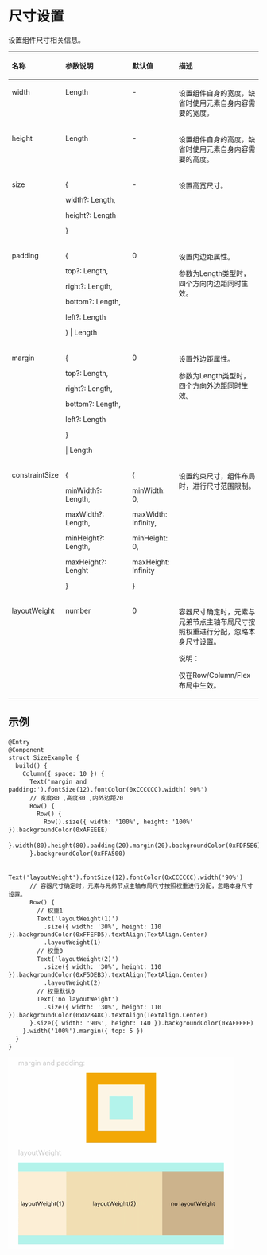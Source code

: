 # 尺寸设置<a name="ZH-CN_TOPIC_0000001111581272"></a>

设置组件尺寸相关信息。

<a name="table372mcpsimp"></a>
<table><thead align="left"><tr id="row379mcpsimp"><th class="cellrowborder" valign="top" width="14.04%" id="mcps1.1.5.1.1"><p id="p381mcpsimp"><a name="p381mcpsimp"></a><a name="p381mcpsimp"></a>名称</p>
</th>
<th class="cellrowborder" valign="top" width="30.17%" id="mcps1.1.5.1.2"><p id="p383mcpsimp"><a name="p383mcpsimp"></a><a name="p383mcpsimp"></a>参数说明</p>
</th>
<th class="cellrowborder" valign="top" width="18.98%" id="mcps1.1.5.1.3"><p id="p385mcpsimp"><a name="p385mcpsimp"></a><a name="p385mcpsimp"></a>默认值</p>
</th>
<th class="cellrowborder" valign="top" width="36.809999999999995%" id="mcps1.1.5.1.4"><p id="p387mcpsimp"><a name="p387mcpsimp"></a><a name="p387mcpsimp"></a>描述</p>
</th>
</tr>
</thead>
<tbody><tr id="row388mcpsimp"><td class="cellrowborder" valign="top" width="14.04%" headers="mcps1.1.5.1.1 "><p id="p390mcpsimp"><a name="p390mcpsimp"></a><a name="p390mcpsimp"></a>width</p>
</td>
<td class="cellrowborder" valign="top" width="30.17%" headers="mcps1.1.5.1.2 "><p id="p392mcpsimp"><a name="p392mcpsimp"></a><a name="p392mcpsimp"></a>Length</p>
</td>
<td class="cellrowborder" valign="top" width="18.98%" headers="mcps1.1.5.1.3 "><p id="p394mcpsimp"><a name="p394mcpsimp"></a><a name="p394mcpsimp"></a>-</p>
</td>
<td class="cellrowborder" valign="top" width="36.809999999999995%" headers="mcps1.1.5.1.4 "><p id="p396mcpsimp"><a name="p396mcpsimp"></a><a name="p396mcpsimp"></a>设置组件自身的宽度，缺省时使用元素自身内容需要的宽度。</p>
</td>
</tr>
<tr id="row397mcpsimp"><td class="cellrowborder" valign="top" width="14.04%" headers="mcps1.1.5.1.1 "><p id="p399mcpsimp"><a name="p399mcpsimp"></a><a name="p399mcpsimp"></a>height</p>
</td>
<td class="cellrowborder" valign="top" width="30.17%" headers="mcps1.1.5.1.2 "><p id="p401mcpsimp"><a name="p401mcpsimp"></a><a name="p401mcpsimp"></a>Length</p>
</td>
<td class="cellrowborder" valign="top" width="18.98%" headers="mcps1.1.5.1.3 "><p id="p403mcpsimp"><a name="p403mcpsimp"></a><a name="p403mcpsimp"></a>-</p>
</td>
<td class="cellrowborder" valign="top" width="36.809999999999995%" headers="mcps1.1.5.1.4 "><p id="p405mcpsimp"><a name="p405mcpsimp"></a><a name="p405mcpsimp"></a>设置组件自身的高度，缺省时使用元素自身内容需要的高度。</p>
</td>
</tr>
<tr id="row1833162114520"><td class="cellrowborder" valign="top" width="14.04%" headers="mcps1.1.5.1.1 "><p id="p2302mcpsimp"><a name="p2302mcpsimp"></a><a name="p2302mcpsimp"></a>size</p>
</td>
<td class="cellrowborder" valign="top" width="30.17%" headers="mcps1.1.5.1.2 "><p id="p331335610221"><a name="p331335610221"></a><a name="p331335610221"></a>{</p>
<p id="p14757012233"><a name="p14757012233"></a><a name="p14757012233"></a>width?: Length,</p>
<p id="p172028105237"><a name="p172028105237"></a><a name="p172028105237"></a>height?: Length</p>
<p id="p2304mcpsimp"><a name="p2304mcpsimp"></a><a name="p2304mcpsimp"></a>}</p>
</td>
<td class="cellrowborder" valign="top" width="18.98%" headers="mcps1.1.5.1.3 "><p id="p2306mcpsimp"><a name="p2306mcpsimp"></a><a name="p2306mcpsimp"></a>-</p>
</td>
<td class="cellrowborder" valign="top" width="36.809999999999995%" headers="mcps1.1.5.1.4 "><p id="p2308mcpsimp"><a name="p2308mcpsimp"></a><a name="p2308mcpsimp"></a>设置高宽尺寸。</p>
</td>
</tr>
<tr id="row406mcpsimp"><td class="cellrowborder" valign="top" width="14.04%" headers="mcps1.1.5.1.1 "><p id="p408mcpsimp"><a name="p408mcpsimp"></a><a name="p408mcpsimp"></a>padding</p>
</td>
<td class="cellrowborder" valign="top" width="30.17%" headers="mcps1.1.5.1.2 "><p id="p77142022184414"><a name="p77142022184414"></a><a name="p77142022184414"></a>{</p>
<p id="p10161526164411"><a name="p10161526164411"></a><a name="p10161526164411"></a>top?: Length,</p>
<p id="p145099281445"><a name="p145099281445"></a><a name="p145099281445"></a>right?: Length,</p>
<p id="p13718733124415"><a name="p13718733124415"></a><a name="p13718733124415"></a>bottom?: Length,</p>
<p id="p46639365448"><a name="p46639365448"></a><a name="p46639365448"></a>left?: Length</p>
<p id="p17631439124416"><a name="p17631439124416"></a><a name="p17631439124416"></a>} | Length</p>
</td>
<td class="cellrowborder" valign="top" width="18.98%" headers="mcps1.1.5.1.3 "><p id="p415mcpsimp"><a name="p415mcpsimp"></a><a name="p415mcpsimp"></a>0</p>
</td>
<td class="cellrowborder" valign="top" width="36.809999999999995%" headers="mcps1.1.5.1.4 "><p id="p417mcpsimp"><a name="p417mcpsimp"></a><a name="p417mcpsimp"></a>设置内边距属性。</p>
<p id="p113121266320"><a name="p113121266320"></a><a name="p113121266320"></a>参数为Length类型时，四个方向内边距同时生效。</p>
</td>
</tr>
<tr id="row419mcpsimp"><td class="cellrowborder" valign="top" width="14.04%" headers="mcps1.1.5.1.1 "><p id="p421mcpsimp"><a name="p421mcpsimp"></a><a name="p421mcpsimp"></a>margin</p>
</td>
<td class="cellrowborder" valign="top" width="30.17%" headers="mcps1.1.5.1.2 "><p id="p17197165164516"><a name="p17197165164516"></a><a name="p17197165164516"></a>{</p>
<p id="p1780118538452"><a name="p1780118538452"></a><a name="p1780118538452"></a>top?: Length,</p>
<p id="p131781357144519"><a name="p131781357144519"></a><a name="p131781357144519"></a>right?: Length,</p>
<p id="p9656135974517"><a name="p9656135974517"></a><a name="p9656135974517"></a>bottom?: Length,</p>
<p id="p1862994164612"><a name="p1862994164612"></a><a name="p1862994164612"></a>left?: Length</p>
<p id="p17278191014464"><a name="p17278191014464"></a><a name="p17278191014464"></a>}</p>
<p id="p423mcpsimp"><a name="p423mcpsimp"></a><a name="p423mcpsimp"></a>| Length</p>
</td>
<td class="cellrowborder" valign="top" width="18.98%" headers="mcps1.1.5.1.3 "><p id="p428mcpsimp"><a name="p428mcpsimp"></a><a name="p428mcpsimp"></a>0</p>
</td>
<td class="cellrowborder" valign="top" width="36.809999999999995%" headers="mcps1.1.5.1.4 "><p id="p430mcpsimp"><a name="p430mcpsimp"></a><a name="p430mcpsimp"></a>设置外边距属性。</p>
<p id="p15312192683212"><a name="p15312192683212"></a><a name="p15312192683212"></a>参数为Length类型时，四个方向外边距同时生效。</p>
</td>
</tr>
<tr id="row176711443134019"><td class="cellrowborder" valign="top" width="14.04%" headers="mcps1.1.5.1.1 "><p id="p2313mcpsimp"><a name="p2313mcpsimp"></a><a name="p2313mcpsimp"></a>constraintSize</p>
</td>
<td class="cellrowborder" valign="top" width="30.17%" headers="mcps1.1.5.1.2 "><p id="p461192115467"><a name="p461192115467"></a><a name="p461192115467"></a>{</p>
<p id="p11113203434615"><a name="p11113203434615"></a><a name="p11113203434615"></a>minWidth?: Length,</p>
<p id="p149961241183520"><a name="p149961241183520"></a><a name="p149961241183520"></a>maxWidth?: Length,</p>
<p id="p19940543173518"><a name="p19940543173518"></a><a name="p19940543173518"></a>minHeight?: Length,</p>
<p id="p169561826154615"><a name="p169561826154615"></a><a name="p169561826154615"></a>maxHeight?: Lenght</p>
<p id="p2315mcpsimp"><a name="p2315mcpsimp"></a><a name="p2315mcpsimp"></a>}</p>
</td>
<td class="cellrowborder" valign="top" width="18.98%" headers="mcps1.1.5.1.3 "><p id="p240035994617"><a name="p240035994617"></a><a name="p240035994617"></a>{</p>
<p id="p1893211484355"><a name="p1893211484355"></a><a name="p1893211484355"></a>minWidth: 0,</p>
<p id="p11954455193513"><a name="p11954455193513"></a><a name="p11954455193513"></a>maxWidth: Infinity,</p>
<p id="p184261059153510"><a name="p184261059153510"></a><a name="p184261059153510"></a>minHeight: 0,</p>
<p id="p564520112470"><a name="p564520112470"></a><a name="p564520112470"></a>maxHeight: Infinity</p>
<p id="p2317mcpsimp"><a name="p2317mcpsimp"></a><a name="p2317mcpsimp"></a>}</p>
</td>
<td class="cellrowborder" valign="top" width="36.809999999999995%" headers="mcps1.1.5.1.4 "><p id="p2319mcpsimp"><a name="p2319mcpsimp"></a><a name="p2319mcpsimp"></a>设置约束尺寸，组件布局时，进行尺寸范围限制。</p>
</td>
</tr>
<tr id="row59967194437"><td class="cellrowborder" valign="top" width="14.04%" headers="mcps1.1.5.1.1 "><p id="p2357mcpsimp"><a name="p2357mcpsimp"></a><a name="p2357mcpsimp"></a>layoutWeight</p>
</td>
<td class="cellrowborder" valign="top" width="30.17%" headers="mcps1.1.5.1.2 "><p id="p2359mcpsimp"><a name="p2359mcpsimp"></a><a name="p2359mcpsimp"></a>number</p>
</td>
<td class="cellrowborder" valign="top" width="18.98%" headers="mcps1.1.5.1.3 "><p id="p2361mcpsimp"><a name="p2361mcpsimp"></a><a name="p2361mcpsimp"></a>0</p>
</td>
<td class="cellrowborder" valign="top" width="36.809999999999995%" headers="mcps1.1.5.1.4 "><p id="p2363mcpsimp"><a name="p2363mcpsimp"></a><a name="p2363mcpsimp"></a>容器尺寸确定时，元素与兄弟节点主轴布局尺寸按照权重进行分配，忽略本身尺寸设置。</p>
<div class="note" id="note15732101815513"><a name="note15732101815513"></a><a name="note15732101815513"></a><span class="notetitle"> 说明： </span><div class="notebody"><p id="p1673212186515"><a name="p1673212186515"></a><a name="p1673212186515"></a>仅在Row/Column/Flex布局中生效。</p>
</div></div>
</td>
</tr>
</tbody>
</table>

## 示例<a name="section19690013134020"></a>

```
@Entry
@Component
struct SizeExample {
  build() {
    Column({ space: 10 }) {
      Text('margin and padding:').fontSize(12).fontColor(0xCCCCCC).width('90%')
      // 宽度80 ,高度80 ,内外边距20
      Row() {
        Row() {
          Row().size({ width: '100%', height: '100%' }).backgroundColor(0xAFEEEE)
        }.width(80).height(80).padding(20).margin(20).backgroundColor(0xFDF5E6)
      }.backgroundColor(0xFFA500)

      Text('layoutWeight').fontSize(12).fontColor(0xCCCCCC).width('90%')
      // 容器尺寸确定时，元素与兄弟节点主轴布局尺寸按照权重进行分配，忽略本身尺寸设置。
      Row() {
        // 权重1
        Text('layoutWeight(1)')
          .size({ width: '30%', height: 110 }).backgroundColor(0xFFEFD5).textAlign(TextAlign.Center)
          .layoutWeight(1)
        // 权重0
        Text('layoutWeight(2)')
          .size({ width: '30%', height: 110 }).backgroundColor(0xF5DEB3).textAlign(TextAlign.Center)
          .layoutWeight(2)
        // 权重默认0
        Text('no layoutWeight')
          .size({ width: '30%', height: 110 }).backgroundColor(0xD2B48C).textAlign(TextAlign.Center)
      }.size({ width: '90%', height: 140 }).backgroundColor(0xAFEEEE)
    }.width('100%').margin({ top: 5 })
  }
}
```

![](figures/size.gif)


